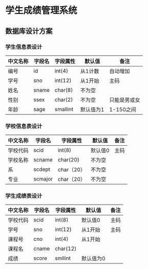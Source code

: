 # 学生成绩管理系统
## 数据库设计方案
### 学生信息表设计
|中文名称|字段名|字段属性|默认值|备注|
|------|-----|-------|-----|----|
|编号|id|int(4)|从1计数|自动增加|
|学号|sno|int(12)|从1开始|主码|
|姓名|sname|char(8)|不为空|
|性别|ssex|char(2)|不为空|只能是男或女|
|年龄|sage|smallint|默认值为1|1-150之间|
### 学校信息表设计
|中文名称|字段名|字段属性|默认值|备注|
|------|-----|-------|-----|----|
|学校代码|scid|int(8)|默认值0|主码|
|学校名称|scname|char(20)|不为空|
|系|scdept|char（20）|不为空|
|专业|scmajor|char（20）|不为空|
### 学生成绩表设计
|中文名称|字段名|字段属性|默认值|备注|
|------|-----|-------|-----|----|
|学校代码|scid|int(8)|默认值0|主码|
|学号|sno|int(12)|从1开始|主码|
|课程号|cno|int(4)|从1开始|
|课程名|cname|char(12)|
|成绩|score|smllint|默认值为0|
